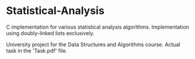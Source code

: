 # Statistical-Analysis

C implementation for various statistical analysis algorithms. Implementation using doubly-linked lists exclusively.

University project for the Data Structures and Algorithms course. Actual task in the 'Task.pdf' file.
